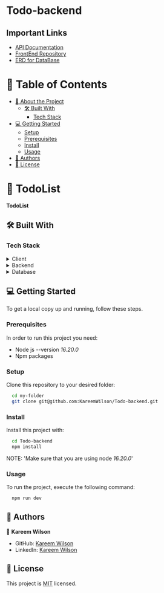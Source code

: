 # Todo-backend

## Important Links

- [API Documentation](./API.md)
- [FrontEnd Repository](https://github.com/KareemWilson/Todo-mobile)
- [ERD for DataBase](./ERD.png)


<!-- TABLE OF CONTENTS -->

# 📗 Table of Contents

- [📖 About the Project](#about-project)
  - [🛠 Built With](#built-with)
    - [Tech Stack](#tech-stack)
- [💻 Getting Started](#getting-started)
  - [Setup](#setup)
  - [Prerequisites](#prerequisites)
  - [Install](#install)
  - [Usage](#usage)
- [👥 Authors](#authors)
- [📝 License](#license)

<!-- PROJECT DESCRIPTION -->

# 📖 TodoList <a name="about-project"></a>

**TodoList** 

## 🛠 Built With <a name="built-with"></a>

### Tech Stack <a name="tech-stack"></a>

<details>
  <summary>Client</summary>
  <ul>
    <li><a href="https://expo.dev/">Expo</a></li>
    <li><a href="https://reactjs.org/">React</a></li>
    <li><a href="https://reactnative.dev/">React Native</a></li>
    <li><a href="https://redux.js.org/">Redux</a></li>
  </ul>
</details>

<details>
<summary>Backend</summary>
  <ul>
    <li><a href="https://nodejs.org/en">Node.js</a></li>
    <li><a href="https://expressjs.com/">Express.Js</a></li>
  </ul>
</details>

<details>
<summary>Database</summary>
  <ul>
    <li><a href="https://www.postgresql.org/">PostgreSQL</a></li>
    <li><a href="https://www.prisma.io/">Prisma.js (As Database ORM)</a></li>
  </ul>
</details>


<!-- GETTING STARTED -->

## 💻 Getting Started <a name="getting-started"></a>

To get a local copy up and running, follow these steps.

### Prerequisites

In order to run this project you need:

- Node js --version *16.20.0*
- Npm packages 

### Setup

Clone this repository to your desired folder:

```sh
  cd my-folder
  git clone git@github.com:KareemWilson/Todo-backend.git
```

### Install

Install this project with:

```sh
  cd Todo-backend
  npm install
```
NOTE: 'Make sure that you are using node *16.20.0*'
### Usage

To run the project, execute the following command:

```sh
  npm run dev
```

<!-- AUTHORS -->

## 👥 Authors <a name="authors"></a>

👤 **Kareem Wilson**

- GitHub: [Kareem Wilson](https://github.com/KareemWilson)
- LinkedIn: [Kareem Wilson](https://linkedin.com/in/kareem-wilson)


<!-- LICENSE -->

## 📝 License <a name="license"></a>

This project is [MIT](./LICENSE) licensed.
